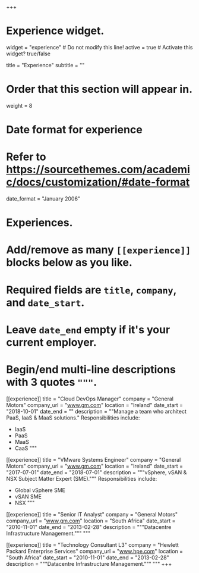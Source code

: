 +++
# Experience widget.
widget = "experience"  # Do not modify this line!
active = true  # Activate this widget? true/false

title = "Experience"
subtitle = ""

# Order that this section will appear in.
weight = 8

# Date format for experience
#   Refer to https://sourcethemes.com/academic/docs/customization/#date-format
date_format = "January 2006"

# Experiences.
#   Add/remove as many `[[experience]]` blocks below as you like.
#   Required fields are `title`, `company`, and `date_start`.
#   Leave `date_end` empty if it's your current employer.
#   Begin/end multi-line descriptions with 3 quotes `"""`.
[[experience]]
  title = "Cloud DevOps Manager"
  company = "General Motors"
  company_url = "www.gm.com"
  location = "Ireland"
  date_start = "2018-10-01"
  date_end = ""
  description = ""Manage a team who architect PaaS, IaaS & MaaS solutions."
  Responsibilities include:
  
  * IaaS
  * PaaS
  * MaaS
  * CaaS
  """

[[experience]]
  title = "VMware Systems Engineer"
  company = "General Motors"
  company_url = "www.gm.com"
  location = "Ireland"
  date_start = "2017-07-01"
  date_end = "2018-07-01"
  description = """vSphere, vSAN & NSX Subject Matter Expert (SME)."""
  Responsibilities include:
  
  * Global vSphere SME
  * vSAN SME
  * NSX
  """
  
[[experience]]
  title = "Senior IT Analyst"
  company = "General Motors"
  company_url = "www.gm.com"
  location = "South Africa"
  date_start = "2010-11-01"
  date_end = "2013-02-28"
  description = """Datacentre Infrastructure Management."""
  """
  
[[experience]]
  title = "Technology Consultant L3"
  company = "Hewlett Packard Enterprise Services"
  company_url = "www.hpe.com"
  location = "South Africa"
  date_start = "2010-11-01"
  date_end = "2013-02-28"
  description = """Datacentre Infrastructure Management."""
  """
+++
